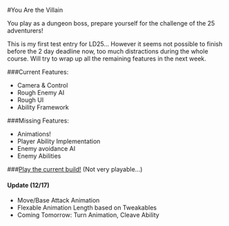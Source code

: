 #You Are the Villain

You play as a dungeon boss, prepare yourself for the challenge of the 25 adventurers!

This is my first test entry for LD25… However it seems not possible to finish before the 2 day deadline now, too much distractions during the whole course. Will try to wrap up all the remaining features in the next week.

###Current Features:

- Camera & Control
- Rough Enemy AI
- Rough UI
- Ability Framework

###Missing Features:

- Animations!
- Player Ability Implementation
- Enemy avoidance AI
- Enemy Abilities

###[Play the current build!](http://htmlpreview.github.com/?https://github.com/Lizdo/Project-YouAreTheVillian/blob/master/Export/Export.html)
(Not very playable...)


#### Update (12/17)

- Move/Base Attack Animation
- Flexable Animation Length based on Tweakables
- Coming Tomorrow: Turn Animation, Cleave Ability